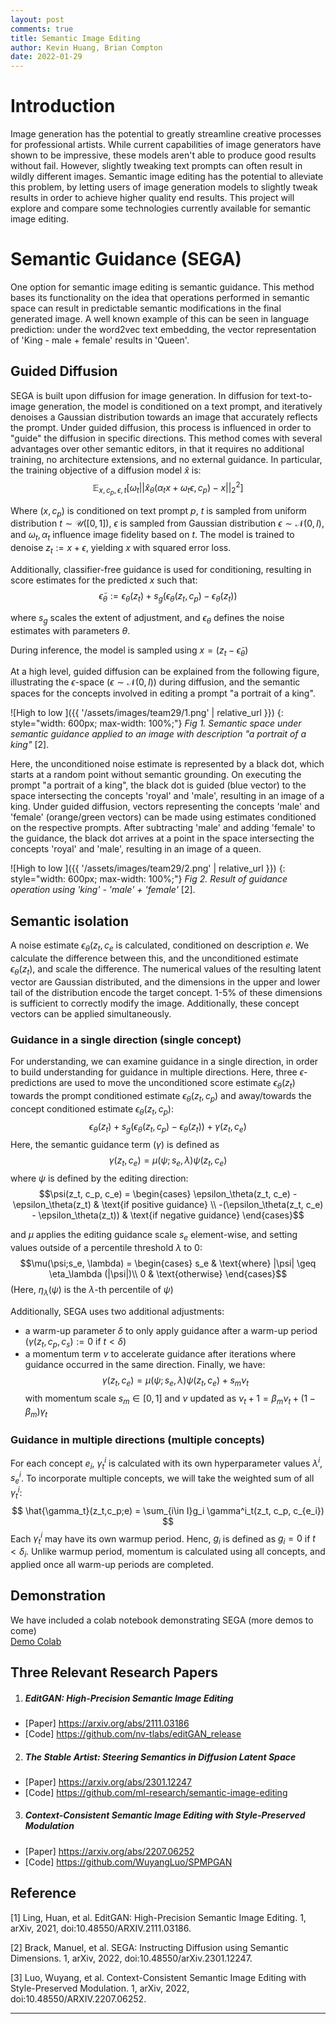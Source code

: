 ```yaml
---
layout: post
comments: true
title: Semantic Image Editing
author: Kevin Huang, Brian Compton
date: 2022-01-29
---
```



# Introduction
Image generation has the potential to greatly streamline creative processes for professional artists. While current capabilities of image generators have shown to be impressive, these models aren't able to produce good results without fail. However, slightly tweaking text prompts can often result in wildly different images. Semantic image editing has the potential to alleviate this problem, by letting users of image generation models to slightly tweak results in order to achieve higher quality end results. This project will explore and compare some technologies currently available for semantic image editing.

# Semantic Guidance (SEGA)
One option for semantic image editing is semantic guidance. This method bases its functionality on the idea that operations performed in semantic space can result in predictable semantic modifications in the final generated image. A well known example of this can be seen in language prediction: under the word2vec text embedding, the vector representation of 'King - male + female' results in 'Queen'. 

## Guided Diffusion
SEGA is built upon diffusion for image generation. In diffusion for text-to-image generation, the model is conditioned on a text prompt, and iteratively denoises a Gaussian distribution towards an image that accurately reflects the prompt. Under guided diffusion, this process is influenced in order to "guide" the diffusion in specific directions. This method comes with several advantages over other semantic editors, in that it requires no additional training, no architecture extensions, and no external guidance. In particular, the training objective of a diffusion model $\hat{x}$ is:
$$\mathbb{E}_{x,c_p,\epsilon,t}[\omega_t || \hat{x}_\theta(\alpha_t x + \omega_t \epsilon, c_p) - x ||^2_2]$$

Where $(x, c_p)$ is conditioned on text prompt $p$, $t$ is sampled from uniform distribution $t \sim \mathcal{U}([0,1])$, $\epsilon$ is sampled from Gaussian distribution $\epsilon \sim \mathcal{N}(0,I)$, and $\omega_t,\alpha_t$ influence image fidelity based on $t$. The model is trained to denoise $z_t := x + \epsilon$, yielding $x$ with squared error loss. 


Additionally, classifier-free guidance is used for conditioning, resulting in score estimates for the predicted $x$ such that:
$$\tilde{\epsilon}_\theta := \epsilon_\theta(z_t) + s_g(\epsilon_\theta(z_t, c_p) - \epsilon_\theta(z_t))$$

where $s_g$ scales the extent of adjustment, and $\epsilon_\theta$ defines the noise estimates with parameters $\theta$. 

During inference, the model is sampled using $x = (z_t - \tilde{\epsilon}_\theta)$

At a high level, guided diffusion can be explained from the following figure, illustrating the $\epsilon$-space ($\epsilon \sim \mathcal{N}(0,I)$) during diffusion, and the semantic spaces for the concepts involved in editing a prompt "a portrait of a king".

![High to low ]({{ '/assets/images/team29/1.png' | relative_url }})
{: style="width: 600px; max-width: 100%;"}
*Fig 1. Semantic space under semantic guidance applied to an image with description "a portrait of a king"* [2].

Here, the unconditioned noise estimate is represented by a black dot, which starts at a random point without semantic grounding. On executing the prompt "a portrait of a king", the black dot is guided (blue vector) to the space intersecting the concepts 'royal' and 'male', resulting in an image of a king. Under guided diffusion, vectors representing the concepts 'male' and 'female' (orange/green vectors) can be made using estimates conditioned on the respective prompts. After subtracting 'male' and adding 'female' to the guidance, the black dot arrives at a point in the space intersecting the concepts 'royal' and 'male', resulting in an image of a queen. 

![High to low ]({{ '/assets/images/team29/2.png' | relative_url }})
{: style="width: 600px; max-width: 100%;"}
*Fig 2. Result of guidance operation using 'king' - 'male' + 'female'* [2].

## Semantic isolation
A noise estimate $\epsilon_\theta(z_t, c_e$ is calculated, conditioned on description $e$. We calculate the difference between this, and the unconditioned estimate $\epsilon_\theta(z_t)$, and scale the difference. The numerical values of the resulting latent vector are Gaussian distributed, and the dimensions in the upper and lower tail of the distribution encode the target concept. 1-5% of these dimensions is sufficient to correctly modify the image. Additionally, these concept vectors can be applied simultaneously. 

### Guidance in a single direction (single concept)
For understanding, we can examine guidance in a single direction, in order to build understanding for guidance in multiple directions.
Here, three $\epsilon$-predictions are used to move the unconditioned score estimate $\epsilon_\theta(z_t)$ towards the prompt conditioned estimate $\epsilon_\theta(z_t, c_p)$ and away/towards the concept conditioned estimate $\epsilon_\theta(z_t, c_p)$:
$$\epsilon_\theta(z_t) + s_g(\epsilon_\theta(z_t, c_p) - \epsilon_\theta(z_t)) + \gamma(z_t, c_e)$$
Here, the semantic guidance term ($\gamma$) is defined as $$\gamma(z_t, c_e) = \mu(\psi;s_e, \lambda)\psi(z_t,c_e)$$
where $\psi$ is defined by the editing direction:
$$\psi(z_t, c_p, c_e) = 
    \begin{cases}
        \epsilon_\theta(z_t, c_e) - \epsilon_\theta(z_t) & \text{if positive guidance} \\
        -(\epsilon_\theta(z_t, c_e) - \epsilon_\theta(z_t)) & \text{if negative guidance}
    \end{cases}$$

and $\mu$ applies the editing guidance scale $s_e$ element-wise, and setting values outside of a percentile threshold $\lambda$ to 0:
$$\mu(\psi;s_e, \lambda) = 
\begin{cases}
  s_e & \text{where} |\psi| \geq \eta_\lambda (|\psi|)\\
  0 & \text{otherwise} 
\end{cases}$$
(Here, $\eta_\lambda(\psi)$ is the $\lambda$-th percentile of $\psi$)

Additionally, SEGA uses two additional adjustments:
 - a warm-up parameter $\delta$ to only apply guidance after a warm-up period ($\gamma(z_t, c_p, c_s) := 0$ if $t < \delta$)
- a momentum term $\nu$ to accelerate guidance after iterations where guidance occurred in the same direction. 
Finally, we have:
$$\gamma(z_t, c_e) = \mu(\psi;s_e, \lambda) \psi(z_t, c_e) + s_m \nu_t$$
with momentum scale $s_m \in [0,1]$ and $\nu$ updated as $\nu_t+1 = \beta_m \nu_t + (1 - \beta_m) \gamma_t$

### Guidance in multiple directions (multiple concepts)
For each concept $e_i$, $\gamma^i_t$ is calculated with its own hyperparameter values $\lambda^i, s^i_e$. To incorporate multiple concepts, we will take the weighted sum of all $\gamma^i_t$:
$$
\hat{\gamma_t}(z_t,c_p;e) = \sum_{i\in I}g_i \gamma^i_t(z_t, c_p, c_{e_i})
$$
Each $\gamma^i_t$ may have its own warmup period. Henc, $g_i$ is defined as $g_i = 0$ if $t < \delta_i$. Unlike warmup period, momentum is calculated using all concepts, and applied once all warm-up periods are completed. 

## Demonstration

We have included a colab notebook demonstrating SEGA (more demos to come) \
[Demo Colab](https://colab.research.google.com/drive/1SPfwN8EOAUBfbxqe6Qw4ckNVgPRueCwU?usp=sharing)






<!--more-->

## Three Relevant Research Papers
1. ##### EditGAN: High-Precision Semantic Image Editing
  - [Paper] https://arxiv.org/abs/2111.03186
  - [Code] https://github.com/nv-tlabs/editGAN_release
2. ##### The Stable Artist: Steering Semantics in Diffusion Latent Space
  - [Paper] https://arxiv.org/abs/2301.12247
  - [Code] https://github.com/ml-research/semantic-image-editing
3. ##### Context-Consistent Semantic Image Editing with Style-Preserved Modulation 
  - [Paper] https://arxiv.org/abs/2207.06252
  - [Code] https://github.com/WuyangLuo/SPMPGAN



## Reference
[1] Ling, Huan, et al. EditGAN: High-Precision Semantic Image Editing. 1, arXiv, 2021, doi:10.48550/ARXIV.2111.03186.

[2] Brack, Manuel, et al. SEGA: Instructing Diffusion using Semantic Dimensions. 1, arXiv, 2022, doi:10.48550/arXiv.2301.12247.

[3] Luo, Wuyang, et al. Context-Consistent Semantic Image Editing with Style-Preserved Modulation. 1, arXiv, 2022, doi:10.48550/ARXIV.2207.06252.

---
